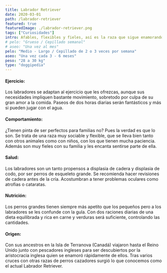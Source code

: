 ```yaml
---
title: Labrador Retriever
date: 2020-03-01
path: /labrador-retriever
featured: true
featuredImage: ./labrador-retriever.png
tags: ["Curiosidades"]
intro: Afables, flexibles y fieles, así es la raza que sigue enamorando a las familias desde 1825.
# pelo: "Grueso / Cepillado semanal"
# aseo: "Una vez al mes"
pelo: "Medio - Largo / Cepillado de 2 o 3 veces por semana"
aseo: "Una vez cada 3 - 6 meses"
peso: "28 a 30 kg"
type: "doggipedia"
---
```


#### Ejercicio:
Los labradores se adaptan al ejercicio que les ofrezcas, aunque sus necesidades impliquen bastante movimiento, sobretodo por culpa de su gran amor a la comida. Paseos de dos horas diarias serán fantásticos y más si pueden jugar con el agua.

#### Comportamiento:
¿Tienen pinta de ser perfectos para familias no? Pues la verdad es que lo son. Se trata de una raza muy sociable y flexible, que se lleva bien tanto con otros animales como con niños, con los que tienen mucha paciencia. Además son muy fieles con su familia y les encanta sentirse parte de ella.

#### Salud:
Los labradores son un tanto propensos a displasia de cadera y displasia de codo, por ser perros de esqueleto grande. ​Se recomienda hacer revisiones de cadera antes de la cría. Acostumbran a tener problemas oculares como atrofias o cataratas.

#### Nutrición:
Los perros grandes tienen siempre más apetito que los pequeños pero a los labradores se les confunde con la gula. Con dos raciones diarias de una dieta equilibrada y rica en carne y verduras será suficiente, controlando las cantidades.

#### Origen:
Con sus ancestros en la Isla de Terranova (Canadá) viajaron hasta el Reino Unido junto con pescadores ingleses para ser descubiertos por la aristocracia inglesa quien se enamoró rápidamente de ellos. Tras varios cruces con otras razas de perros cazadores surgió lo que conocemos como el actual Labrador Retriever.


